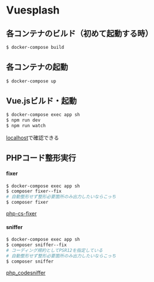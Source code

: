 # Vuesplash

## 各コンテナのビルド（初めて起動する時）
```bash
$ docker-compose build
```

## 各コンテナの起動
```bash
$ docker-compose up
```

## Vue.jsビルド・起動
```bash
$ docker-compose exec app sh
$ npm run dev
$ npm run watch
```
[localhost](localhost)で確認できる

## PHPコード整形実行

#### fixer

```bash
$ docker-compose exec app sh
$ composer fixer--fix
# 自動整形せず整形必要箇所のみ出力したいならこっち
$ composer fixer
```
[php-cs-fixer](https://github.com/FriendsOfPHP/PHP-CS-Fixer)

#### sniffer

```bash
$ docker-compose exec app sh
$ composer sniffer--fix
# コーディング規約としてPSR12を指定している
# 自動整形せず整形必要箇所のみ出力したいならこっち
$ composer sniffer
```
[php_codesniffer](https://github.com/squizlabs/php_codesniffer)

